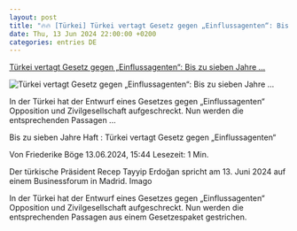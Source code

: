 ```yaml
---
layout: post
title: "🔥🔥 [Türkei] Türkei vertagt Gesetz gegen „Einflussagenten“: Bis zu sieben Jahre ..."
date: Thu, 13 Jun 2024 22:00:00 +0200
categories: entries DE
---
```

[Türkei vertagt Gesetz gegen „Einflussagenten“: Bis zu sieben Jahre ...](https://www.faz.net/aktuell/politik/ausland/tuerkei-vertagt-gesetz-gegen-einflussagenten-19786127.html)

![Türkei vertagt Gesetz gegen „Einflussagenten“: Bis zu sieben Jahre ...](https://media0.faz.net/ppmedia/aktuell/gesellschaft/1944879451/1.9786206/facebook_teaser/der-tuerkische-praesident.jpg)

In der Türkei hat der Entwurf eines Gesetzes gegen „Einflussagenten“ Opposition und Zivilgesellschaft aufgeschreckt. Nun werden die entsprechenden Passagen ...

Bis zu sieben Jahre Haft : Türkei vertagt Gesetz gegen „Einflussagenten“

Von Friederike Böge 13.06.2024, 15:44 Lesezeit: 1 Min.

Der türkische Präsident Recep Tayyip Erdoğan spricht am 13. Juni 2024 auf einem Businessforum in Madrid. Imago

In der Türkei hat der Entwurf eines Gesetzes gegen „Einflussagenten“ Opposition und Zivilgesellschaft aufgeschreckt. Nun werden die entsprechenden Passagen aus einem Gesetzespaket gestrichen.

